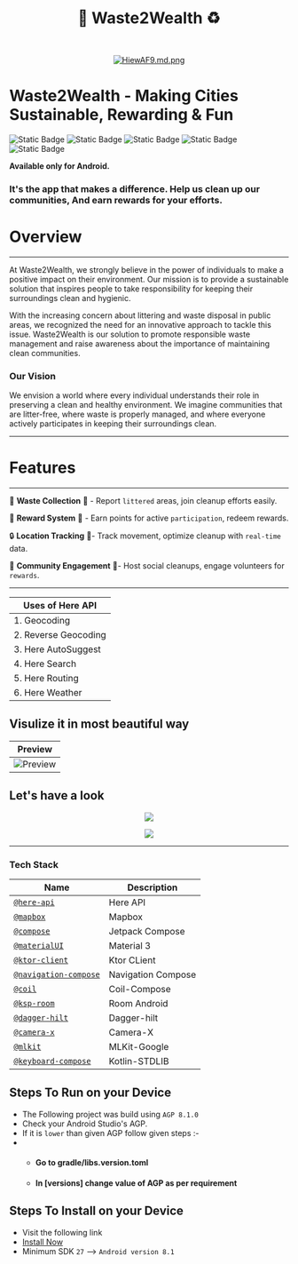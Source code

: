 <h1 align="center"> 📲 Waste2Wealth ♻️ </h1> <br>
<p align="center">
  <a href="https://firebasestorage.googleapis.com/v0/b/waste2wealth-v2.appspot.com/o/here_Banner.png?alt=media&token=fc9aebbd-92ec-49d7-b65c-8a6df0f5e761">
    <img src="https://firebasestorage.googleapis.com/v0/b/waste2wealth-v2.appspot.com/o/here_Banner.png?alt=media&token=fc9aebbd-92ec-49d7-b65c-8a6df0f5e761" alt="HiewAF9.md.png" border="0">
  </a
</p>


# Waste2Wealth - Making Cities Sustainable, Rewarding & Fun

![Static Badge](https://img.shields.io/badge/Kotlin-black?style=for-the-badge&logo=kotlin&logoColor=%237F52FF&labelColor=black)
![Static Badge](https://img.shields.io/badge/Jetpack_Compose-black?style=for-the-badge&logo=Jetpack%20Compose&logoColor=%234285F4&labelColor=black)
![Static Badge](https://img.shields.io/badge/Firebase-black?style=for-the-badge&logo=firebase&logoColor=%23FFCA28&labelColor=black)
![Static Badge](https://img.shields.io/badge/Mapbox-black?style=for-the-badge&logo=mapbox&logoColor=%23000000&labelColor=white)
![Static Badge](https://img.shields.io/badge/HERE-black?style=for-the-badge&logo=here&logoColor=%2300AFAA&labelColor=black)

**Available only for Android.**

### It's the app that makes a difference. Help us clean up our communities, And earn rewards for your efforts.

# Overview
_____________________________________________________________________________________________________________________________________________
At Waste2Wealth, we strongly believe in the power of individuals to make a positive impact on their environment. Our mission is to provide a sustainable solution that inspires people to take responsibility for keeping their surroundings clean and hygienic.

With the increasing concern about littering and waste disposal in public areas, we recognized the need for an innovative approach to tackle this issue. Waste2Wealth is our solution to promote responsible waste management and raise awareness about the importance of maintaining clean communities.

### Our Vision

We envision a world where every individual understands their role in preserving a clean and healthy environment. We imagine communities that are litter-free, where waste is properly managed, and where everyone actively participates in keeping their surroundings clean.
_____________________________________________________________________________________________________________________________________________

# Features 
_____________________________________________________________________________________________________________________________________________

💼 **Waste Collection** 🤝 - Report `littered` areas, join cleanup efforts easily.

🎁 **Reward System** 🎉 - Earn points for active `participation`, redeem rewards.

🔒 **Location Tracking** 📍- Track movement, optimize cleanup with `real-time` data.

🦾 **Community Engagement** 🤝- Host social cleanups, engage volunteers for `rewards`.

_____________________________________________________________________________________________________________________________________________


| Uses of Here API    |
|--------------------------|
| 1. Geocoding          |
| 2. Reverse Geocoding     |
| 3. Here AutoSuggest |
| 4. Here Search |
| 5. Here Routing |
| 6. Here Weather |


## Visulize it in most beautiful way

| Preview  | 
|----------|
| ![Preview](https://firebasestorage.googleapis.com/v0/b/waste2wealth-v2.appspot.com/o/Screenrecorder-2023-12-28-02-30-21-10.gif?alt=media&token=aac5df57-2e39-4e18-be88-21a531b4eb2f) |


## Let's have a look

<p align="center">
  <a href="https://firebasestorage.googleapis.com/v0/b/waste2wealth-v2.appspot.com/o/Screenshot%202023-12-28%20at%203.34.02%20AM.png?alt=media&token=5454b3ee-bcb7-4383-920b-1a2535596f05">
    <img src="https://firebasestorage.googleapis.com/v0/b/waste2wealth-v2.appspot.com/o/Screenshot%202023-12-28%20at%203.34.02%20AM.png?alt=media&token=5454b3ee-bcb7-4383-920b-1a2535596f05" border="0"></a>
</p>

<p align="center">
  <a href="https://firebasestorage.googleapis.com/v0/b/waste2wealth-v2.appspot.com/o/Screenshot%202023-12-28%20at%203.44.49%20AM.png?alt=media&token=4871ff11-fa42-4cc3-8cdc-e0c8a296383d">
    <img src="https://firebasestorage.googleapis.com/v0/b/waste2wealth-v2.appspot.com/o/Screenshot%202023-12-28%20at%203.44.49%20AM.png?alt=media&token=4871ff11-fa42-4cc3-8cdc-e0c8a296383d" border="0"></a>
</p>

_____________________________________________________________________________________________________________________________________________

### Tech Stack
| Name | Description |
| --- | --- |
| [`@here-api`](https://www.here.com/docs/) | Here API |
| [`@mapbox`](https://docs.mapbox.com/) | Mapbox |
| [`@compose`](https://developer.android.com/jetpack/compose) | Jetpack Compose |
| [`@materialUI`](https://m3.material.io/) | Material 3 |
| [`@ktor-client`](https://ktor.io/docs/create-client.html) | Ktor CLient |
| [`@navigation-compose`](https://developer.android.com/jetpack/compose/navigation) | Navigation Compose |
| [`@coil`](https://coil-kt.github.io/coil/compose/) | Coil-Compose |
| [`@ksp-room`](https://developer.android.com/build/migrate-to-ksp) | Room Android |
| [`@dagger-hilt`](https://developer.android.com/training/dependency-injection/hilt-android) | Dagger-hilt |
| [`@camera-x`](https://developer.android.com/training/camerax) | Camera-X |
| [`@mlkit`](https://developers.google.com/ml-kit) | MLKit-Google |
| [`@keyboard-compose`](https://kotlinlang.org/api/latest/jvm/stdlib/) | Kotlin-STDLIB |

## Steps To Run on your Device
- The Following project was build using `AGP 8.1.0`
-  Check your Android Studio's AGP.
-  If it is `lower` than given AGP follow given steps :-
-  -  #### Go to gradle/libs.version.toml
   -  #### In [versions] change value of AGP as per requirement

## Steps To Install on your Device
- Visit the following link 
- [Install Now](https://drive.google.com/drive/folders/1NAb6Yp4-YvJREhAYW8qH5gsdSNdRjYDS?usp=sharing)
- Minimum SDK `27` --> `Android version 8.1`









